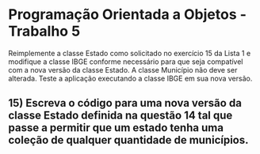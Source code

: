 # Programação Orientada a Objetos -Trabalho 5

Reimplemente a classe Estado como solicitado no exercício 15 da Lista 1 e modifique a classe IBGE conforme necessário para que seja compatível com a nova versão da classe Estado. A classe Município não deve ser alterada. Teste a aplicação executando a classe IBGE em sua nova versão.

## 15) Escreva o código para uma nova versão da classe Estado definida na questão 14 tal que passe a permitir que um estado tenha uma coleção de qualquer quantidade de municípios.